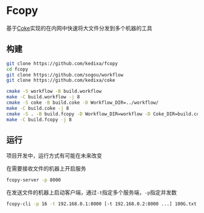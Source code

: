 # Fcopy

基于[Coke](https://github.com/kedixa/coke)实现的在内网中快速将大文件分发到多个机器的工具

## 构建
```bash
git clone https://github.com/kedixa/fcopy
cd fcopy
git clone https://github.com/sogou/workflow
git clone https://github.com/kedixa/coke

cmake -S workflow -B build.workflow
make -C build.workflow -j 8
cmake -S coke -B build.coke -D Workflow_DIR=../workflow/
make -C build.coke -j 8
cmake -S . -B build.fcopy -D Workflow_DIR=workflow -D Coke_DIR=build.coke
make -C build.fcopy -j 8
```

## 运行
项目开发中，运行方式有可能在未来改变

在需要接收文件的机器上开启服务
```bash
fcopy-server -p 8000
```

在发送文件的机器上启动客户端，通过`-t`指定多个服务端，`-p`指定并发数
```bash
fcopy-cli -p 16 -t 192.168.0.1:8000 [-t 192.168.0.2:8000 ...] 100G.txt 200G.txt ...
```
